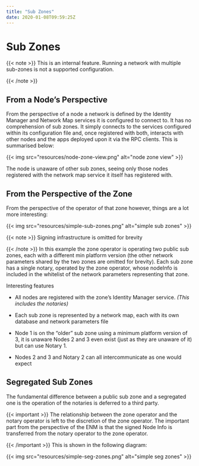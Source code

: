 ```yaml
---
title: "Sub Zones"
date: 2020-01-08T09:59:25Z
---
```



# Sub Zones

{{< note >}}
This is an internal feature. Running a network with multiple sub-zones is not a supported configuration.


{{< /note >}}

## From a Node’s Perspective
From the perspective of a node a network is defined by the Identity Manager and Network Map services it is configured
                to connect to. It has no comprehension of sub zones. It simply connects to the services configured within its
                configuration file and, once registered with both, interacts with other nodes and the apps deployed upon it via the
                RPC clients. This is summarised below:

{{< img src="resources/node-zone-view.png" alt="node zone view" >}}

The node is unaware of other sub zones, seeing only those nodes registered with the network map service it itself has
                registered with.


## From the Perspective of the Zone
From the perspective of the operator of that zone however, things are a lot more interesting:

{{< img src="resources/simple-sub-zones.png" alt="simple sub zones" >}}


{{< note >}}
Signing infrastructure is omitted for brevity


{{< /note >}}
In this example the zone operator is operating two public sub zones, each with a different min platform version (the
                other network parameters shared by the two zones are omitted for brevity). Each sub zone has a single notary, operated
                by the zone operator, whose nodeInfo is included in the whitelist of the network parameters representing that zone.

Interesting features


* All nodes are registered with the zone’s Identity Manager service. *(This includes the notaries)*


* Each sub zone is represented by a network map, each with its own database and network parameters file


* Node 1 is on the “older” sub zone using a minimum platform version of 3, it is unaware Nodes 2 and 3 even exist
                        (just as they are unaware of it) but can use Notary 1.


* Nodes 2 and 3 and Notary 2 can all intercommunicate as one would expect



## Segregated Sub Zones
The fundamental difference between a public sub zone and a segregated one is the operation of the notaries is
                deferred to a third party.


{{< important >}}
The relationship between the zone operator and the notary operator is left to the discretion
                    of the zone operator. The important part from the perspective of the ENM is that the signed Node Info
                    is transferred from the notary operator to the zone operator.


{{< /important >}}
This is shown in the following diagram:

{{< img src="resources/simple-seg-zones.png" alt="simple seg zones" >}}


